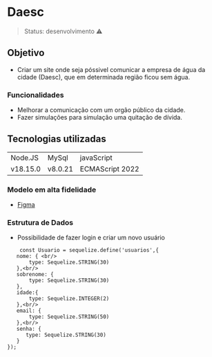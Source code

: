 <h1> Daesc </h1>

> Status: desenvolvimento ⚠️

## Objetivo
* Criar um site onde seja póssivel comunicar a empresa de água da cidade (Daesc), que em determinada região ficou sem água.

### Funcionalidades 
* Melhorar a comunicação com um orgão público da cidade.
* Fazer simulações para simulação uma quitação de dívida.


## Tecnologias utilizadas 
<table> 
<tr>
<td>Node.JS </td>
<td> MySql </td>
<td>javaScript </td>
</tr>
<tr>
<td>v18.15.0</td>
<td>v8.0.21</td>
<td>ECMAScript 2022</td>
</tr>

</table>


### Modelo em alta fidelidade
* <a href = "https://www.figma.com/file/Aeboe8zfAXq3nheiBtrRKn/StoryBoard%2F%2FKau%C3%A3?node-id=0%3A1" > Figma </a> 


 ### Estrutura de Dados
 
 * Possibilidade de fazer login e criar um novo usuário 
 ~~~~MySql
     const Usuario = sequelize.define('usuarios',{ 
    nome: { <br/>
        type: Sequelize.STRING(30) 
    },<br/>
    sobrenome: {
        type: Sequelize.STRING(30)
    },
    idade:{
        type: Sequelize.INTEGER(2)
    },<br/>
    email: {
        type: Sequelize.STRING(50)
    },<br/>
    senha: {
       type: Sequelize.STRING(30)
    }
});
~~~~
